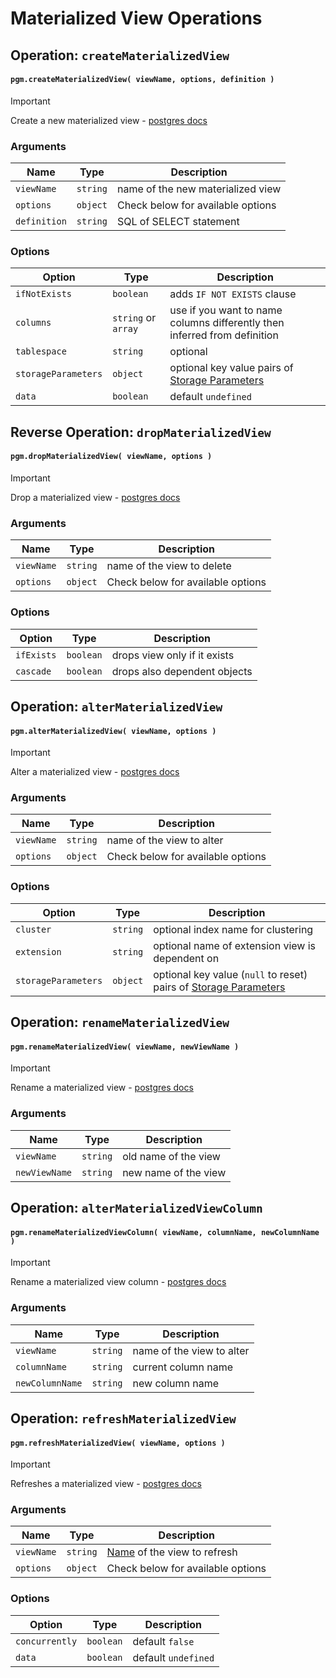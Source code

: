 # Materialized View Operations

## Operation: `createMaterializedView`

#### `pgm.createMaterializedView( viewName, options, definition )`

> [!IMPORTANT]
> Create a new materialized
> view - [postgres docs](https://www.postgresql.org/docs/current/static/sql-creatematerializedview.html)

### Arguments

| Name         | Type     | Description                       |
|--------------|----------|-----------------------------------|
| `viewName`   | `string` | name of the new materialized view |
| `options`    | `object` | Check below for available options |
| `definition` | `string` | SQL of SELECT statement           |

### Options

| Option              | Type                | Description                                                                                                                                              |
|---------------------|---------------------|----------------------------------------------------------------------------------------------------------------------------------------------------------|
| `ifNotExists`       | `boolean`           | adds `IF NOT EXISTS` clause                                                                                                                              |
| `columns`           | `string` or `array` | use if you want to name columns differently then inferred from definition                                                                                |
| `tablespace`        | `string`            | optional                                                                                                                                                 |
| `storageParameters` | `object`            | optional key value pairs of [Storage Parameters](https://www.postgresql.org/docs/current/static/sql-createtable.html#SQL-CREATETABLE-STORAGE-PARAMETERS) |
| `data`              | `boolean`           | default `undefined`                                                                                                                                      |

## Reverse Operation: `dropMaterializedView`

#### `pgm.dropMaterializedView( viewName, options )`

> [!IMPORTANT]
> Drop a materialized
> view - [postgres docs](http://www.postgresql.org/docs/current/static/sql-dropmaterializedview.html)

### Arguments

| Name       | Type     | Description                       |
|------------|----------|-----------------------------------|
| `viewName` | `string` | name of the view to delete        |
| `options`  | `object` | Check below for available options |

### Options

| Option     | Type      | Description                  |
|------------|-----------|------------------------------|
| `ifExists` | `boolean` | drops view only if it exists |
| `cascade`  | `boolean` | drops also dependent objects |

## Operation: `alterMaterializedView`

#### `pgm.alterMaterializedView( viewName, options )`

> [!IMPORTANT]
> Alter a materialized
> view - [postgres docs](https://www.postgresql.org/docs/current/static/sql-altermaterializedview.html)

### Arguments

| Name       | Type     | Description                       |
|------------|----------|-----------------------------------|
| `viewName` | `string` | name of the view to alter         |
| `options`  | `object` | Check below for available options |

### Options

| Option              | Type     | Description                                                                                                                                                                |
|---------------------|----------|----------------------------------------------------------------------------------------------------------------------------------------------------------------------------|
| `cluster`           | `string` | optional index name for clustering                                                                                                                                         |
| `extension`         | `string` | optional name of extension view is dependent on                                                                                                                            |
| `storageParameters` | `object` | optional key value (`null` to reset) pairs of [Storage Parameters](https://www.postgresql.org/docs/current/static/sql-createtable.html#SQL-CREATETABLE-STORAGE-PARAMETERS) |

## Operation: `renameMaterializedView`

#### `pgm.renameMaterializedView( viewName, newViewName )`

> [!IMPORTANT]
> Rename a materialized
> view - [postgres docs](http://www.postgresql.org/docs/current/static/sql-altermaterializedview.html)

### Arguments

| Name          | Type     | Description          |
|---------------|----------|----------------------|
| `viewName`    | `string` | old name of the view |
| `newViewName` | `string` | new name of the view |

## Operation: `alterMaterializedViewColumn`

#### `pgm.renameMaterializedViewColumn( viewName, columnName, newColumnName )`

> [!IMPORTANT]
> Rename a materialized view
> column - [postgres docs](http://www.postgresql.org/docs/current/static/sql-altermaterializedview.html)

### Arguments

| Name            | Type     | Description               |
|-----------------|----------|---------------------------|
| `viewName`      | `string` | name of the view to alter |
| `columnName`    | `string` | current column name       |
| `newColumnName` | `string` | new column name           |

## Operation: `refreshMaterializedView`

#### `pgm.refreshMaterializedView( viewName, options )`

> [!IMPORTANT]
> Refreshes a materialized
> view - [postgres docs](http://www.postgresql.org/docs/current/static/sql-refreshmaterializedview.html)

### Arguments

| Name       | Type     | Description                                      |
|------------|----------|--------------------------------------------------|
| `viewName` | `string` | [Name](/migrations/#type) of the view to refresh |
| `options`  | `object` | Check below for available options                |

### Options

| Option         | Type      | Description         |
|----------------|-----------|---------------------|
| `concurrently` | `boolean` | default `false`     |
| `data`         | `boolean` | default `undefined` |
